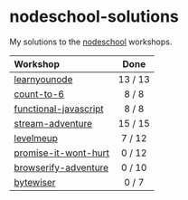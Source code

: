 nodeschool-solutions
====================

My solutions to the [nodeschool](http://nodeschool.io/) workshops.

| Workshop                    | Done    |
|:----------------------------|:-------:|
| [learnyounode][lyn]         | 13 / 13 |
| [count-to-6][ct6]           |  8 / 8  |
| [functional-javascript][fj] |  8 / 8  |
| [stream-adventure][sa]      | 15 / 15 |
| [levelmeup][lmu]            |  7 / 12 |
| [promise-it-wont-hurt][pwh] |  0 / 12 |
| [browserify-adventure][ba]  |  0 / 10 |
| [bytewiser][bw]             |  0 / 7  |

[lyn]: https://github.com/rvagg/learnyounode
[ct6]: https://github.com/domenic/count-to-6
[fj]:  https://github.com/timoxley/functional-javascript-workshop
[sa]:  https://github.com/substack/stream-adventure
[lmu]: https://github.com/rvagg/levelmeup
[pwh]: https://github.com/stevekane/promise-it-wont-hurt
[ba]:  https://github.com/substack/browserify-adventure
[bw]:  https://www.github.com/maxogden/bytewiser
